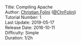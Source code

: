 Title: Compiling Apache  
Author: <a href="mailto:christian.folini@netnea.com">Christian Folini</a> (<a href="https://twitter.com/ChrFolini">@ChrFolini</a>)  
Tutorial Number: 1  
Last Update: 2019-05-17  
Release Date: 2016-10-11  
Difficulty: Simple  
Duration: 1/2h  
